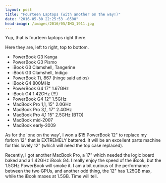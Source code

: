 ```yaml
---
layout: post
title: "Fourteen Laptops (with another on the way!)"
date: "2016-05-30 22:25:53 -0500"
head-image: /images/2016/05/IMG_1911.jpg
---
```


Yup, that is fourteen laptops right there.

Here they are, left to right, top to bottom.

- PowerBook G3 Kanga
- PowerBook G3 Pismo
- iBook G3 Clamshell, Tangerine
- iBook G3 Clamshell, Indigo
- PowerBook Ti, 867 (hinge said adios)
- iBook G4 800MHz
- PowerBook G4 17" 1.67GHz
- iBook G4 1.42GHz (!!!)
- PowerBook G4 12" 1.5GHz
- MacBook Pro 1,1, 15" 2.0GHz
- MacBook Pro 3,1, 17" 2.4GHz
- MacBook Pro 4,1 15" 2.5GHz (BTO)
- MacBook mid-2007
- MacBook early-2009

As for the 'one on the way', I won a $15 PowerBook 12" to replace my forlorn 12" that is EXTREMELY battered. It will be an excellent parts machine for this lovely 12" (which will need the top case replaced).

Recently, I got another MacBook Pro, a 17" which needed the logic board baked and a 1.42GHz iBook G4. I really enjoy the speed of the iBook, but the 1.5GHz PowerBook will smoke it. I am a bit curious of the performance between the two GPUs, and another odd thing, the 12" has 1.25GB max, while the iBook maxes at 1.5GB. Time will tell.
